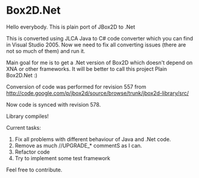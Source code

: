 Box2D.Net
=============

Hello everybody. This is plain port of JBox2D to .Net

This is converted using JLCA Java to C# code converter which you can find in Visual Studio 2005.
Now we need to fix all converting issues (there are not so much of them) and run it.

Main goal for me is to get a .Net version of Box2D which doesn't depend on XNA or other frameworks.
It will be better to call this project Plain Box2D.Net :)

Conversion of code was performed for revision 557 from http://code.google.com/p/jbox2d/source/browse/trunk/jbox2d-library/src/

Now code is synced with revision 578.

Library compiles!

Current tasks:
1) Fix all problems with different behaviour of Java and .Net code.
2) Remove as much //UPGRADE_* commentS as I can.
3) Refactor code
4) Try to implement some test framework

Feel free to contribute.